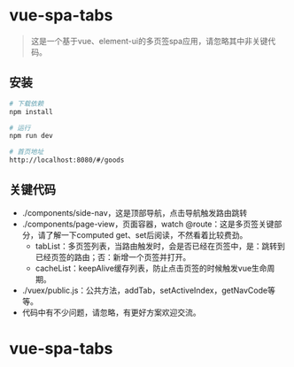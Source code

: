 # vue-spa-tabs

> 这是一个基于vue、element-ui的多页签spa应用，请忽略其中非关键代码。

## 安装

``` bash
# 下载依赖
npm install

# 运行
npm run dev

# 首页地址
http://localhost:8080/#/goods
```
## 关键代码
* ./components/side-nav，这是顶部导航，点击导航触发路由跳转
* ./components/page-view，页面容器，watch @route：这是多页签关键部分，请了解一下computed get、set后阅读，不然看着比较费劲。
  * tabList：多页签列表，当路由触发时，会是否已经在页签中，是：跳转到已经页签的路由；否：新增一个页签并打开。
  * cacheList：keepAlive缓存列表，防止点击页签的时候触发vue生命周期。
* ./vuex/public.js：公共方法，addTab，setActiveIndex，getNavCode等等。
* 代码中有不少问题，请忽略，有更好方案欢迎交流。

# vue-spa-tabs
